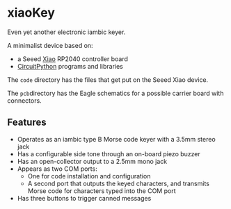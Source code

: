 # xiaoKey

Even yet another electronic iambic keyer.

A minimalist device based on:

* a Seeed [Xiao](https://www.seeedstudio.com/XIAO-RP2040-v1-0-p-5026.html) RP2040 controller board
* [CircuitPython](https://circuitpython.org/) programs and libraries

The `code` directory has the files that get put on the Seeed Xiao device.

The `pcb`directory has the Eagle schematics for a possible carrier board with connectors.

## Features

* Operates as an iambic type B Morse code keyer with a 3.5mm stereo jack
* Has a configurable side tone through an on-board piezo buzzer
* Has an open-collector output to a 2.5mm mono jack
* Appears as two COM ports:
  * One for code installation and configuration
  * A second port that outputs the keyed characters, and transmits Morse code for characters typed into the COM port
* Has three buttons to trigger canned messages

